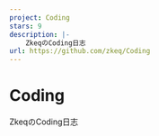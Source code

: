 ```yaml
---
project: Coding
stars: 9
description: |-
    ZkeqのCoding日志
url: https://github.com/zkeq/Coding
---
```


# Coding
ZkeqのCoding日志



